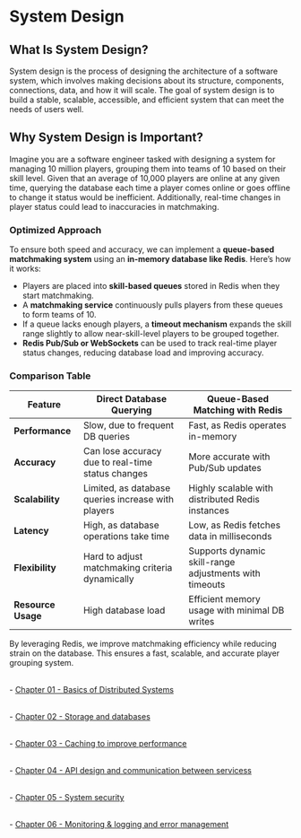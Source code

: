 # System Design

## What Is __System Design__?
System design is the process of designing the architecture of a software system, which involves making decisions about its structure, components, connections, data, and how it will scale. The goal of system design is to build a stable, scalable, accessible, and efficient system that can meet the needs of users well.

## Why System Design is Important?
Imagine you are a software engineer tasked with designing a system for managing 10 million players, grouping them into teams of 10 based on their skill level. Given that an average of 10,000 players are online at any given time, querying the database each time a player comes online or goes offline to change it status would be inefficient. Additionally, real-time changes in player status could lead to inaccuracies in matchmaking.

### Optimized Approach
To ensure both speed and accuracy, we can implement a **queue-based matchmaking system** using an **in-memory database like Redis**. Here’s how it works:

- Players are placed into **skill-based queues** stored in Redis when they start matchmaking.
- A **matchmaking service** continuously pulls players from these queues to form teams of 10.
- If a queue lacks enough players, a **timeout mechanism** expands the skill range slightly to allow near-skill-level players to be grouped together.
- **Redis Pub/Sub or WebSockets** can be used to track real-time player status changes, reducing database load and improving accuracy.

### Comparison Table

| Feature                   | Direct Database Querying | Queue-Based Matching with Redis |
|---------------------------|-------------------------|--------------------------------|
| **Performance**          | Slow, due to frequent DB queries | Fast, as Redis operates in-memory |
| **Accuracy**             | Can lose accuracy due to real-time status changes | More accurate with Pub/Sub updates |
| **Scalability**          | Limited, as database queries increase with players | Highly scalable with distributed Redis instances |
| **Latency**              | High, as database operations take time | Low, as Redis fetches data in milliseconds |
| **Flexibility**          | Hard to adjust matchmaking criteria dynamically | Supports dynamic skill-range adjustments with timeouts |
| **Resource Usage**       | High database load | Efficient memory usage with minimal DB writes |

By leveraging Redis, we improve matchmaking efficiency while reducing strain on the database. This ensures a fast, scalable, and accurate player grouping system.


<br> -  [Chapter 01 - Basics of Distributed Systems](https://github.com/YasinKar/System-Design/tree/main/chapter_01)

<br> -  [Chapter 02 - Storage and databases](https://github.com/YasinKar/System-Design/tree/main/chapter_02)

<br> -  [Chapter 03 - Caching to improve performance](https://github.com/YasinKar/System-Design/tree/main/chapter_03)

<br> -  [Chapter 04 - API design and communication between servicess](https://github.com/YasinKar/System-Design/tree/main/chapter_04)

<br> -  [Chapter 05 - System security](https://github.com/YasinKar/System-Design/tree/main/chapter_05)

<br> -  [Chapter 06 - Monitoring & logging and error management](https://github.com/YasinKar/System-Design/tree/main/chapter_06)
